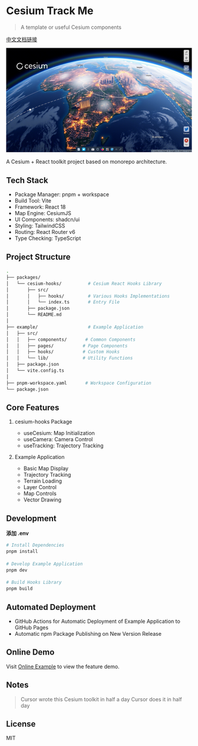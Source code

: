 # Cesium Track Me

> A template or useful Cesium components

[中文文档链接](./assets/zh-readme.md)

![cesium](./assets/ai_cesium.png)

A Cesium + React toolkit project based on monorepo architecture.

## Tech Stack

- Package Manager: pnpm + workspace
- Build Tool: Vite
- Framework: React 18
- Map Engine: CesiumJS
- UI Components: shadcn/ui
- Styling: TailwindCSS
- Routing: React Router v6
- Type Checking: TypeScript

## Project Structure

```bash
.
├── packages/
│   └── cesium-hooks/          # Cesium React Hooks Library
│       ├── src/
│       │   ├── hooks/         # Various Hooks Implementations
│       │   └── index.ts       # Entry File
│       ├── package.json
│       └── README.md
│
├── example/                   # Example Application
│   ├── src/
│   │   ├── components/       # Common Components
│   │   ├── pages/           # Page Components
│   │   ├── hooks/           # Custom Hooks
│   │   └── lib/             # Utility Functions
│   ├── package.json
│   └── vite.config.ts
│
├── pnpm-workspace.yaml       # Workspace Configuration
└── package.json
```

## Core Features

1. cesium-hooks Package
   - useCesium: Map Initialization
   - useCamera: Camera Control
   - useTracking: Trajectory Tracking

2. Example Application
   - Basic Map Display
   - Trajectory Tracking
   - Terrain Loading
   - Layer Control
   - Map Controls
   - Vector Drawing

## Development

**添加 .env**

```bash
# Install Dependencies
pnpm install

# Develop Example Application
pnpm dev

# Build Hooks Library
pnpm build
```

## Automated Deployment

- GitHub Actions for Automatic Deployment of Example Application to GitHub Pages
- Automatic npm Package Publishing on New Version Release

## Online Demo

Visit [Online Example](https://ajn404.github.io/cesiumTrackMe/) to view the feature demo.

## Notes

> Cursor wrote this Cesium toolkit in half a day
> Cursor does it in half day

## License

MIT